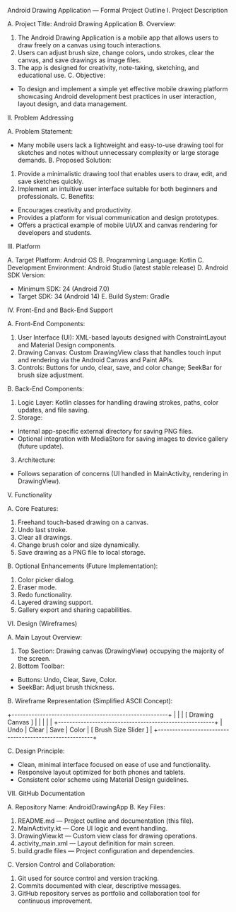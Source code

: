 Android Drawing Application — Formal Project Outline
I. Project Description

A. Project Title: Android Drawing Application
B. Overview:
1. The Android Drawing Application is a mobile app that allows users to draw freely on a canvas using touch interactions.
2. Users can adjust brush size, change colors, undo strokes, clear the canvas, and save drawings as image files.
3. The app is designed for creativity, note-taking, sketching, and educational use.
C. Objective:
- To design and implement a simple yet effective mobile drawing platform showcasing Android development best practices in user interaction, layout design, and data management.

II. Problem Addressing

A. Problem Statement:
- Many mobile users lack a lightweight and easy-to-use drawing tool for sketches and notes without unnecessary complexity or large storage demands.
B. Proposed Solution:
1. Provide a minimalistic drawing tool that enables users to draw, edit, and save sketches quickly.
2. Implement an intuitive user interface suitable for both beginners and professionals.
C. Benefits:
- Encourages creativity and productivity.
- Provides a platform for visual communication and design prototypes.
- Offers a practical example of mobile UI/UX and canvas rendering for developers and students.

III. Platform

A. Target Platform: Android OS
B. Programming Language: Kotlin
C. Development Environment: Android Studio (latest stable release)
D. Android SDK Version:
- Minimum SDK: 24 (Android 7.0)
- Target SDK: 34 (Android 14)
E. Build System: Gradle

IV. Front-End and Back-End Support

A. Front-End Components:
1. User Interface (UI): XML-based layouts designed with ConstraintLayout and Material Design components.
2. Drawing Canvas: Custom DrawingView class that handles touch input and rendering via the Android Canvas and Paint APIs.
3. Controls: Buttons for undo, clear, save, and color change; SeekBar for brush size adjustment.

B. Back-End Components:
1. Logic Layer: Kotlin classes for handling drawing strokes, paths, color updates, and file saving.
2. Storage:
- Internal app-specific external directory for saving PNG files.
- Optional integration with MediaStore for saving images to device gallery (future update).
3. Architecture:
- Follows separation of concerns (UI handled in MainActivity, rendering in DrawingView).

V. Functionality

A. Core Features:
1. Freehand touch-based drawing on a canvas.
2. Undo last stroke.
3. Clear all drawings.
4. Change brush color and size dynamically.
5. Save drawing as a PNG file to local storage.

B. Optional Enhancements (Future Implementation):
1. Color picker dialog.
2. Eraser mode.
3. Redo functionality.
4. Layered drawing support.
5. Gallery export and sharing capabilities.

VI. Design (Wireframes)

A. Main Layout Overview:
1. Top Section: Drawing canvas (DrawingView) occupying the majority of the screen.
2. Bottom Toolbar:
- Buttons: Undo, Clear, Save, Color.
- SeekBar: Adjust brush thickness.

B. Wireframe Representation (Simplified ASCII Concept):

+-------------------------------------------------------+
|                                                       |
|                 [ Drawing Canvas ]                    |
|                                                       |
|                                                       |
+-------------------------------------------------------+
| Undo | Clear | Save | Color | [ Brush Size Slider ]   |
+-------------------------------------------------------+


C. Design Principle:
- Clean, minimal interface focused on ease of use and functionality.
- Responsive layout optimized for both phones and tablets.
- Consistent color scheme using Material Design guidelines.

VII. GitHub Documentation

A. Repository Name: AndroidDrawingApp
B. Key Files:
1. README.md — Project outline and documentation (this file).
2. MainActivity.kt — Core UI logic and event handling.
3. DrawingView.kt — Custom view class for drawing operations.
4. activity_main.xml — Layout definition for main screen.
5. build.gradle files — Project configuration and dependencies.

C. Version Control and Collaboration:
1. Git used for source control and version tracking.
2. Commits documented with clear, descriptive messages.
3. GitHub repository serves as portfolio and collaboration tool for continuous improvement.
